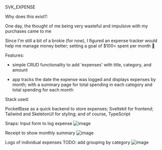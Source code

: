 SVK_EXPENSE

Why does this exist?:

One day, the thought of me being very wasteful and impulsive with my purchases came to me

Since I'm still a bit of a brokie (for now), I figured an expense tracker would help me manage money better; 
setting a goal of $100< spent per month 🤔

Features: 

 - simple CRUD functionality to add 'expenses' with title, category, and amount
 
 - app tracks the date the expense was logged and displays expenses by month;
   with a summary page for total spending in each category and total spending for each month

Stack used: 

 PocketBase as a quick backend to store expenses; 
 Sveltekit for frontend; 
 Tailwind and SkeletonUI for styling;
 and of course, TypeScript 

Snaps:
Input form to log expense
![image](https://github.com/bedminer1/SVK_EXPENSE/assets/124355842/7066e660-318c-4935-83d1-d67ba49f4706)

Receipt to show monthly summary
![image](https://github.com/bedminer1/SVK_EXPENSE/assets/124355842/90f8243a-745d-4f13-b86d-c78ca7ecbcac)

Logs of individual expenses TODO: add grouping by category
![image](https://github.com/bedminer1/SVK_EXPENSE/assets/124355842/94958ec2-651e-4411-8026-830fbf0ebf87)


